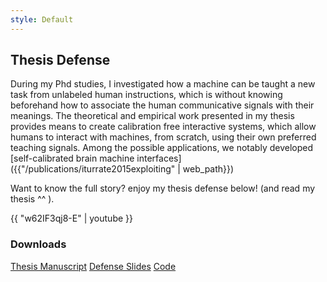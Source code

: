 ```yaml
---
style: Default
---
```


## Thesis Defense

During my Phd studies, I investigated how a machine can be taught a new task from unlabeled human instructions, which is without knowing beforehand how to associate the human communicative signals with their meanings. The theoretical and empirical work presented in my thesis provides means to create calibration free interactive systems, which allow humans to interact with machines, from scratch, using their own preferred teaching signals. Among the possible applications, we notably developed [self-calibrated brain machine interfaces]({{"/publications/iturrate2015exploiting" | web_path}})

Want to know the full story? enjoy my thesis defense below! (and read my thesis ^^ ).

{{ "w62IF3qj8-E" | youtube }}

### Downloads

<div>
<a href="https://github.com/jgrizou/thesis_manuscript/releases/download/final/thesis.pdf" class="btn btn-default" role="button">Thesis Manuscript</a>
<a href="https://github.com/jgrizou/thesis_manuscript/releases/download/final/defense_slides.pdf" class="btn btn-default" role="button">Defense Slides</a>
<a href="https://github.com/jgrizou/thesis_code" target="_blank" class="btn btn-default" role="button">Code</a>
</div>
